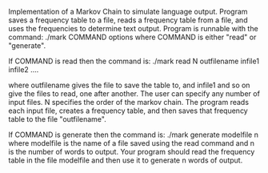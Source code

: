 Implementation of a Markov Chain to simulate language output.
Program saves a frequency table to a file, reads a frequency table from a file, and uses the frequencies to determine text output.
Program is runnable with the command: ./mark COMMAND options where COMMAND is either "read" or "generate".

If COMMAND is read then the command is:
./mark read N outfilename infile1 infile2 ....

where outfilename gives the file to save the table to, and infile1 and so on give the files to
read, one after another. The user can specify any number of input files. N specifies the order of the markov chain.
The program reads each input file, creates a frequency table, and then saves that frequency table to the file "outfilename".

If COMMAND is generate then the command is:
./mark generate modelfile n
where modelfile is the name of a file saved using the read command and n is the number of words
to output. Your program should read the frequency table in the file modelfile and then use it to
generate n words of output.
